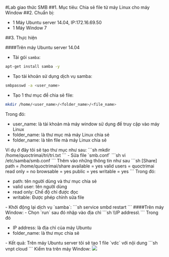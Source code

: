 #Lab giao thức SMB
##1. Mục tiêu:
Chia sẻ file từ máy Linux cho máy Window
##2. Chuẩn bị:
- 1 Máy Ubuntu server 14.04, IP:172.16.69.50
- 1 Máy Window 7

##3. Thực hiện

####Trên máy Ubuntu server 14.04
- Tải gói `samba`:
```sh
apt-get install samba -y
```
- Tạo tài khoản sử dụng dịch vụ samba:
```sh
smbpasswd -a <user_name>
```
- Tạo 1 thư mục để chia sẻ file:
```sh
mkdir /home/<user_name>/<folder_name>/<file_name>
```
Trong đó:
<ul>
<li>user_name: là tài khoản mà máy window sử dụng để truy cập vào máy Linux</li>
<li>folder_name: là thư mục mà máy Linux chia sẻ</li>
<li>folder_name: là tên file mà máy Linux chia sẻ</li>
</ul>
Ví dụ ở đây tôi sẽ tạo thư mục như sau:
```sh
mkdir /home/quoctrimai/tri/tri.txt
```
- Sửa file `smb.conf`
```sh
vi /etc/samba/smb.conf
```
Thêm vào những thông tin như sau
```sh
[Share]
path = /home/quoctrimai/share
available = yes
valid users = quoctrimai
read only = no
browsable = yes
public = yes
writable = yes
```
Trong đó:
<ul>
<li>path: tên người dùng và thư mục chia sẻ</li>
<li>valid user: tên người dùng</li>
<li>read only: Chế độ chỉ được đọc</li>
<li>writable: Được phép chỉnh sửa file</li>
</ul>
- Khởi động lại dịch vụ `samba`:
```sh
service smbd restart
```
####Trên máy Window:
- Chọn `run` sau đó nhập vào địa chỉ
```sh
\\IP address\<folder_name>
```
Trong đó
<ul>
<li>IP address: là địa chỉ của máy Ubuntu</li>
<li>folder_name: là thư mục chia sẻ</li>
</ul>
- Kết quả:
Trên máy Ubuntu server tôi sẽ tạo 1 file `vdc` với nội dung
```sh
vnpt cloud
```
Kiểm tra trên máy Window:
<img src="http://i.imgur.com/vFoEyLj.png">








